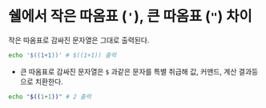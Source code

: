 # 쉘에서 작은 따옴표 (`'`), 큰 따옴표 (`"`) 차이

작은 따옴표로 감싸진 문자열은 그대로 출력된다.

```bash
echo '$((1+1))' # $((1+1)) 출력
```

- 큰 따옴표로 감싸진 문자열은 `$` 과같은 문자를 특별 취급해 값, 커맨드, 계산 결과등으로 치환한다.

```bash
echo "$((1+1))" # 2 출력
```
